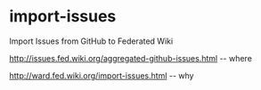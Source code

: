 import-issues
=============

Import Issues from GitHub to Federated Wiki

http://issues.fed.wiki.org/aggregated-github-issues.html -- where

http://ward.fed.wiki.org/import-issues.html -- why
